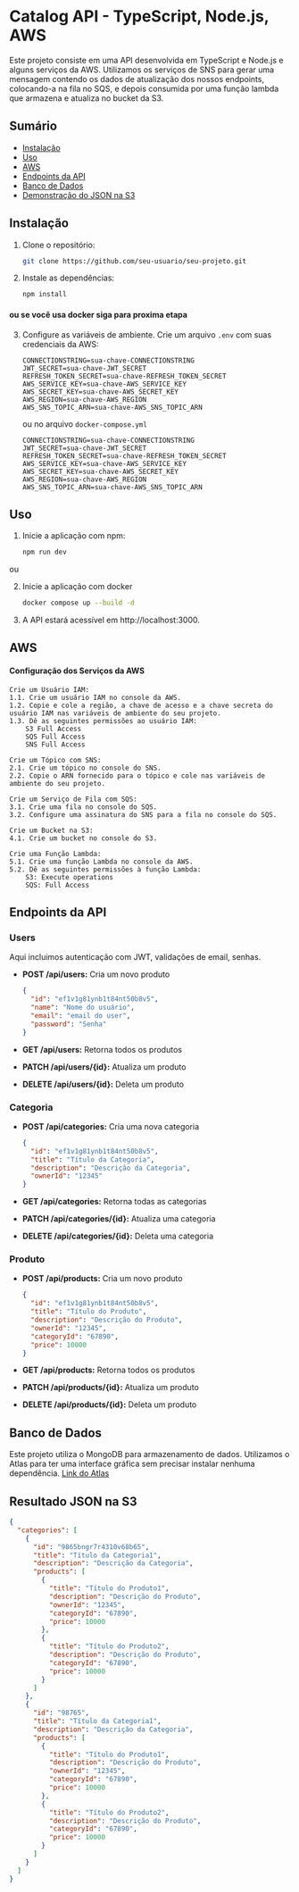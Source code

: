 # Catalog API - TypeScript, Node.js, AWS

Este projeto consiste em uma API desenvolvida em TypeScript e Node.js e alguns serviços da AWS. Utilizamos os serviços de SNS para gerar uma mensagem contendo os dados de atualização dos nossos endpoints, colocando-a na fila no SQS, e depois consumida por uma função lambda que armazena e atualiza no bucket da S3.

## Sumário

- [Instalação](#instalação)
- [Uso](#uso)
- [AWS](#AWS)
- [Endpoints da API](#endpoints-da-api)
- [Banco de Dados](#banco-de-dados)
- [Demonstração do JSON na S3](#Resultado-json-na-s3)

## Instalação

1. Clone o repositório:

    ```bash
    git clone https://github.com/seu-usuario/seu-projeto.git
    ```

2. Instale as dependências:

    ```bash
    npm install
    ```
#### ou se você usa docker siga para proxima etapa

3. Configure as variáveis de ambiente. Crie um arquivo `.env` com suas credenciais da AWS:

    ```dotenv
    CONNECTIONSTRING=sua-chave-CONNECTIONSTRING
    JWT_SECRET=sua-chave-JWT_SECRET
    REFRESH_TOKEN_SECRET=sua-chave-REFRESH_TOKEN_SECRET
    AWS_SERVICE_KEY=sua-chave-AWS_SERVICE_KEY
    AWS_SECRET_KEY=sua-chave-AWS_SECRET_KEY
    AWS_REGION=sua-chave-AWS_REGION
    AWS_SNS_TOPIC_ARN=sua-chave-AWS_SNS_TOPIC_ARN
    ```
    ou no arquivo `docker-compose.yml`

     ```dotenv
    CONNECTIONSTRING=sua-chave-CONNECTIONSTRING
    JWT_SECRET=sua-chave-JWT_SECRET
    REFRESH_TOKEN_SECRET=sua-chave-REFRESH_TOKEN_SECRET
    AWS_SERVICE_KEY=sua-chave-AWS_SERVICE_KEY
    AWS_SECRET_KEY=sua-chave-AWS_SECRET_KEY
    AWS_REGION=sua-chave-AWS_REGION
    AWS_SNS_TOPIC_ARN=sua-chave-AWS_SNS_TOPIC_ARN
    ```

## Uso

1. Inicie a aplicação com npm:

    ```bash
    npm run dev
    ```
ou

2. Inicie a aplicação com docker

    ```bash
    docker compose up --build -d
    ```

3. A API estará acessível em http://localhost:3000.

## AWS

#### Configuração dos Serviços da AWS

    Crie um Usuário IAM:
    1.1. Crie um usuário IAM no console da AWS.
    1.2. Copie e cole a região, a chave de acesso e a chave secreta do usuário IAM nas variáveis de ambiente do seu projeto.
    1.3. Dê as seguintes permissões ao usuário IAM:
        S3 Full Access
        SQS Full Access
        SNS Full Access

    Crie um Tópico com SNS:
    2.1. Crie um tópico no console do SNS.
    2.2. Copie o ARN fornecido para o tópico e cole nas variáveis de ambiente do seu projeto.

    Crie um Serviço de Fila com SQS:
    3.1. Crie uma fila no console do SQS.
    3.2. Configure uma assinatura do SNS para a fila no console do SQS.

    Crie um Bucket na S3:
    4.1. Crie um bucket no console do S3.

    Crie uma Função Lambda:
    5.1. Crie uma função Lambda no console da AWS.
    5.2. Dê as seguintes permissões à função Lambda:
        S3: Execute operations
        SQS: Full Access



## Endpoints da API

### Users

Aqui incluimos autenticação com JWT, validações de email, senhas.

- **POST /api/users:** Cria um novo produto

    ```json
    {
      "id": "ef1v1g81ynb1t84nt50b8v5",
      "name": "Nome do usuário",
      "email": "email do user",
      "password": "Senha"
    }
    ```

- **GET /api/users:** Retorna todos os produtos
- **PATCH /api/users/{id}:** Atualiza um produto
- **DELETE /api/users/{id}:** Deleta um produto

### Categoria

- **POST /api/categories:** Cria uma nova categoria

    ```json
    {
      "id": "ef1v1g81ynb1t84nt50b8v5",
      "title": "Título da Categoria",
      "description": "Descrição da Categoria",
      "ownerId": "12345"
    }
    ```

- **GET /api/categories:** Retorna todas as categorias
- **PATCH /api/categories/{id}:** Atualiza uma categoria
- **DELETE /api/categories/{id}:** Deleta uma categoria

### Produto

- **POST /api/products:** Cria um novo produto

    ```json
    {
      "id": "ef1v1g81ynb1t84nt50b8v5",
      "title": "Título do Produto",
      "description": "Descrição do Produto",
      "ownerId": "12345",
      "categoryId": "67890",
      "price": 10000
    }
    ```

- **GET /api/products:** Retorna todos os produtos
- **PATCH /api/products/{id}:** Atualiza um produto
- **DELETE /api/products/{id}:** Deleta um produto


## Banco de Dados

Este projeto utiliza o MongoDB para armazenamento de dados. Utilizamos o Atlas para ter uma interface gráfica sem precisar instalar nenhuma dependência. [Link do Atlas](https://www.mongodb.com/cloud/atlas)

## Resultado JSON na S3

```json
{
  "categories": [
    {
      "id": "9865bngr7r4310v68b65",
      "title": "Título da Categoria1",
      "description": "Descrição da Categoria",
      "products": [
        {
          "title": "Título do Produto1",
          "description": "Descrição do Produto",
          "ownerId": "12345",
          "categoryId": "67890",
          "price": 10000
        },
        {
          "title": "Título do Produto2",
          "description": "Descrição do Produto",
          "categoryId": "67890",
          "price": 10000
        }
      ]
    },
    {
      "id": "98765",
      "title": "Título da Categoria1",
      "description": "Descrição da Categoria",
      "products": [
        {
          "title": "Título do Produto1",
          "description": "Descrição do Produto",
          "ownerId": "12345",
          "categoryId": "67890",
          "price": 10000
        },
        {
          "title": "Título do Produto2",
          "description": "Descrição do Produto",
          "categoryId": "67890",
          "price": 10000
        }
      ]
    }
  ]
}
